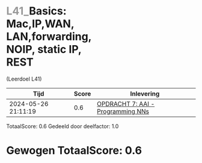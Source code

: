 #  <font color="#999999">L41_</font>Basics:<br>Mac,IP,WAN,<br>LAN,forwarding,<br>NOIP, static IP,<br>REST                                                                 
(Leerdoel L41)

|Tijd|Score|Inlevering|
|---|---|---|
|2024-05-26 21:11:19 |0.6|<a href="https://canvas.hu.nl//courses/39753/assignments/284177/submissions/86853">OPDRACHT 7: AAI - Programming NNs</a>|

TotaalScore: 0.6
Gedeeld door deelfactor: 1.0
# Gewogen TotaalScore: 0.6
